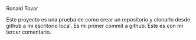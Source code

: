 Ronald Tovar

Este proyecto es una prueba de como crear un repositorio y clonarlo desde github a mi escritorio local.
Es mi primer commit a github.
Este es con mi tercer comentario.
